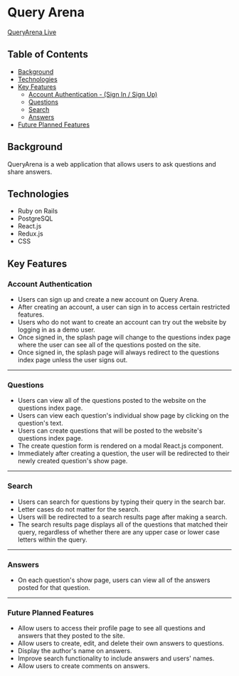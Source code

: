 # Query Arena

[QueryArena Live](https://query-arena.herokuapp.com/#/)

## Table of Contents
* [Background](#background)
* [Technologies](#technologies)
* [Key Features](#key-features)
  * [Account Authentication - (Sign In / Sign Up)](#account-authentication)
  * [Questions](#questions)
  * [Search](#search)
  * [Answers](#answers)
* [Future Planned Features](#future-planned-features)


## Background
QueryArena is a web application that allows users to ask questions and share answers.

## Technologies
* Ruby on Rails
* PostgreSQL
* React.js
* Redux.js
* CSS

## Key Features

### Account Authentication
* Users can sign up and create a new account on Query Arena.
* After creating an account, a user can sign in to access certain restricted features.
* Users who do not want to create an account can try out the website by logging in as a demo user.
* Once signed in, the splash page will change to the questions index page where the user can see all of the questions posted on the site.
* Once signed in, the splash page will always redirect to the questions index page unless the user signs out.

---

### Questions
* Users can view all of the questions posted to the website on the questions index page.
* Users can view each question's individual show page by clicking on the question's text.
* Users can create questions that will be posted to the website's questions index page.
* The create question form is rendered on a modal React.js component.
* Immediately after creating a question, the user will be redirected to their newly created question's show page.

---

### Search
* Users can search for questions by typing their query in the search bar.
* Letter cases do not matter for the search.
* Users will be redirected to a search results page after making a search.
* The search results page displays all of the questions that matched their query, regardless of whether there are any upper case or lower case letters within the query.

---

### Answers
* On each question's show page, users can view all of the answers posted for that question.

---

### Future Planned Features
* Allow users to access their profile page to see all questions and answers that they posted to the site.
* Allow users to create, edit, and delete their own answers to questions.
* Display the author's name on answers.
* Improve search functionality to include answers and users' names.
* Allow users to create comments on answers.

